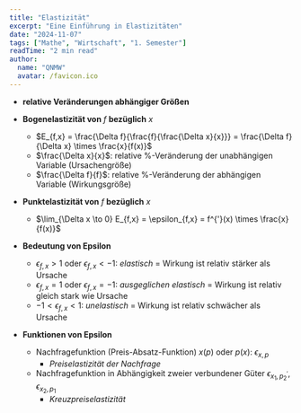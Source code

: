 ```yaml
---
title: "Elastizität"
excerpt: "Eine Einführung in Elastizitäten"
date: "2024-11-07"
tags: ["Mathe", "Wirtschaft", "1. Semester"]
readTime: "2 min read"
author:
  name: "QNMW"
  avatar: /favicon.ico
---
```

- **relative Veränderungen abhängiger Größen**

- **Bogenelastizität von** $f$ **bezüglich** $x$ 
	- $E_{f,x} = \frac{\Delta f}{\frac{f}{\frac{\Delta x}{x}}} = \frac{\Delta f}{\Delta x} \times \frac{x}{f(x)}$
	- $\frac{\Delta x}{x}$: relative %-Veränderung der unabhängigen Variable (Ursachengröße)
	- $\frac{\Delta f}{f}$: relative %-Veränderung der abhängigen Variable (Wirkungsgröße)

- **Punktelastizität von** $f$ **bezüglich** $x$
	- $\lim_{\Delta x \to 0} E_{f,x} = \epsilon_{f,x} = f^{'}(x) \times \frac{x}{f(x)}$

- **Bedeutung von Epsilon**
	- $\epsilon_{f,x} > 1$ oder $\epsilon_{f,x} < -1$: _elastisch_ = Wirkung ist relativ stärker als Ursache
	- $\epsilon_{f,x} = 1$ oder $\epsilon_{f,x} = -1$: _ausgeglichen elastisch_ = Wirkung ist relativ gleich stark wie Ursache
	- $-1 < \epsilon_{f,x} < 1$: _unelastisch_ = Wirkung ist relativ schwächer als Ursache

- **Funktionen von Epsilon**
	- Nachfragefunktion (Preis-Absatz-Funktion) $x(p)$ oder $p(x)$: $\epsilon_{x,p}$
		- _Preiselastizität der Nachfrage_
	- Nachfragefunktion in Abhängigkeit zweier verbundener Güter $\epsilon_{x_{1},p^{'}_{2}}, \epsilon_{x_{2},p_{1}}$
		- _Kreuzpreiselastizität_


